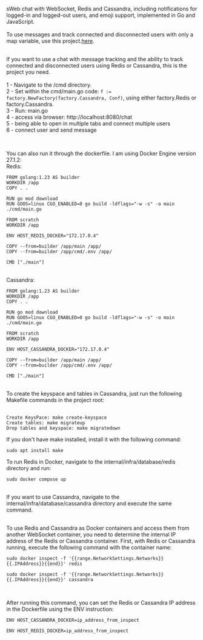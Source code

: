 sWeb chat with WebSocket, Redis and Cassandra, including notifications for logged-in and logged-out users, and emoji support, implemented in Go and JavaScript.
<br /><br />
To use messages and track connected and disconnected users with only a map variable, use this project.<a href="https://github.com/rafaelsouzaribeiro/Web-chat-with-WebSocket-using-a-map-variable-in-Go">here</a>.<br /><br />

If you want to use a chat with message tracking and the ability to track connected and disconnected users using Redis or Cassandra, this is the project you need.<br />
<br />
1 - Navigate to the /cmd directory.<br/>
2 - Set within the cmd/main.go code: `f := factory.NewFactory(factory.Cassandra, Conf)`, using either factory.Redis or factory.Cassandra.<br/>
3 - Run: main.go<br />
4 - access via browser: http://localhost:8080/chat<br />
5 - being able to open in multiple tabs and connect multiple users<br />
6 - connect user and send message

<br/>

You can also run it through the dockerfile. I am using Docker Engine version 27.1.2:
<br/>
Redis:<br/>

 ```
FROM golang:1.23 AS builder
WORKDIR /app
COPY . .

RUN go mod download
RUN GOOS=linux CGO_ENABLED=0 go build -ldflags="-w -s" -o main ./cmd/main.go

FROM scratch
WORKDIR /app

ENV HOST_REDIS_DOCKER="172.17.0.4"

COPY --from=builder /app/main /app/
COPY --from=builder /app/cmd/.env /app/

CMD ["./main"]

 ```
 <br />
 Cassandra:
  <br />

 ```
FROM golang:1.23 AS builder
WORKDIR /app
COPY . .

RUN go mod download
RUN GOOS=linux CGO_ENABLED=0 go build -ldflags="-w -s" -o main ./cmd/main.go

FROM scratch
WORKDIR /app

ENV HOST_CASSANDRA_DOCKER="172.17.0.4"

COPY --from=builder /app/main /app/
COPY --from=builder /app/cmd/.env /app/

CMD ["./main"]

 ```
<br />
To create the keyspace and tables in Cassandra, just run the following Makefile commands in the project root:
<br/><br/>

 ```
Create KeysPace: make create-keyspace
Create tables: make migrateup
Drop tables and keyspace: make migratedown

 ```
If you don't have make installed, install it with the following command:
```
sudo apt install make

 ```

To run Redis in Docker, navigate to the internal/infra/database/redis directory and run:<br/>
 ```
 sudo docker compose up
 ```
<br />
If you want to use Cassandra, navigate to the internal/infra/database/cassandra directory and execute the same command.<br/><br/>
 
 To use Redis and Cassandra as Docker containers and access them from another WebSocket container, you need to determine the internal IP address of the Redis or Cassandra container. First, with Redis or Cassandra running, execute the following command with the container name:<br/>

 ```
sudo docker inspect -f '{{range.NetworkSettings.Networks}}{{.IPAddress}}{{end}}' redis
 ```


 ```
sudo docker inspect -f '{{range.NetworkSettings.Networks}}{{.IPAddress}}{{end}}' cassandra
 ```
<br/>
 
 After running this command, you can set the Redis or Cassandra IP address in the Dockerfile using the ENV instruction:

```
ENV HOST_CASSANDRA_DOCKER=ip_address_from_inspect

 ```

```
ENV HOST_REDIS_DOCKER=ip_address_from_inspect

 ```






